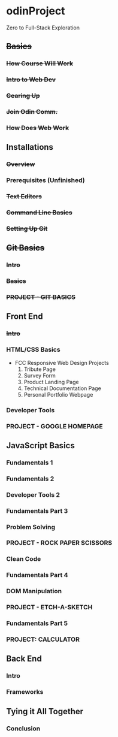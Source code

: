 # odinProject
Zero to Full-Stack Exploration

## ~~Basics~~
### ~~How Course Will Work~~
### ~~Intro to Web Dev~~
### ~~Gearing Up~~
### ~~Join Odin Comm.~~
### ~~How Does Web Work~~

## Installations
### ~~Overview~~
### Prerequisites **(Unfinished)**
### ~~Text Editors~~ 
### ~~Command Line Basics~~
### ~~Setting Up Git~~

## ~~Git Basics~~
### ~~Intro~~
### ~~Basics~~
### ~~PROJECT - GIT BASICS~~

## Front End
### ~~Intro~~
### HTML/CSS Basics
- FCC Responsive Web Design Projects
  1. Tribute Page
  2. Survey Form
  3. Product Landing Page
  4. Technical Documentation Page
  5. Personal Portfolio Webpage
### Developer Tools
### PROJECT - GOOGLE HOMEPAGE

## JavaScript Basics
### Fundamentals 1
### Fundamentals 2
### Developer Tools 2
### Fundamentals Part 3
### Problem Solving
### PROJECT - ROCK PAPER SCISSORS
### Clean Code
### Fundamentals Part 4
### DOM Manipulation
### PROJECT - ETCH-A-SKETCH
### Fundamentals Part 5
### PROJECT: CALCULATOR

## Back End
### Intro
### Frameworks

## Tying it All Together
### Conclusion
